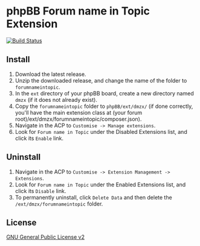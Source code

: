 # phpBB Forum name in Topic Extension

[![Build Status](https://travis-ci.org/dmzx/Forum-name-in-Topic.svg?branch=master)](https://travis-ci.org/dmzx/Forum-name-in-Topic)

## Install

1. Download the latest release.
2. Unzip the downloaded release, and change the name of the folder to `forumnameintopic`.
3. In the `ext` directory of your phpBB board, create a new directory named `dmzx` (if it does not already exist).
4. Copy the `forumnameintopic` folder to `phpBB/ext/dmzx/` (if done correctly, you'll have the main extension class at (your forum root)/ext/dmzx/forumnameintopic/composer.json).
5. Navigate in the ACP to `Customise -> Manage extensions`.
6. Look for `Forum name in Topic` under the Disabled Extensions list, and click its `Enable` link.

## Uninstall

1. Navigate in the ACP to `Customise -> Extension Management -> Extensions`.
2. Look for `Forum name in Topic` under the Enabled Extensions list, and click its `Disable` link.
3. To permanently uninstall, click `Delete Data` and then delete the `/ext/dmzx/forumnameintopic` folder.

## License
[GNU General Public License v2](http://opensource.org/licenses/GPL-2.0)
